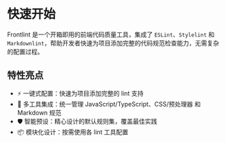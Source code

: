 # 快速开始
Frontlint 是一个开箱即用的前端代码质量工具，集成了 `ESLint`、`Stylelint` 和 `Markdownlint`，帮助开发者快速为项目添加完整的代码规范检查能力，无需复杂的配置过程。

## 特性亮点
* ⚡ 一键式配置：快速为项目添加完整的 lint 支持
* 🧩 多工具集成：统一管理 JavaScript/TypeScript、CSS/预处理器 和 Markdown 规范
* 🛡️ 智能预设：精心设计的默认规则集，覆盖最佳实践
* 📦 模块化设计：按需使用各 lint 工具配置
   <!-- * 🔧 无缝修复：自动修复大多数常见规范问题 -->
